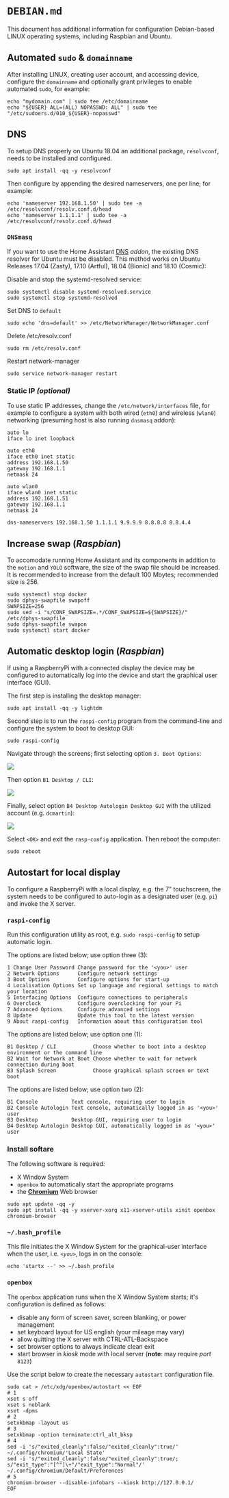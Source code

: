 # `DEBIAN.md`
This document has additional information for configuration Debian-based LINUX operating systems, including Raspbian and Ubuntu.  

## Automated `sudo` & `domainname`
After installing LINUX, creating user account, and accessing device, configure the `domainname` and optionally grant privileges to enable automated `sudo`, for example:

```
echo "mydomain.com" | sudo tee /etc/domainname
echo "${USER} ALL=(ALL) NOPASSWD: ALL" | sudo tee "/etc/sudoers.d/010_${USER}-nopasswd"
```

## DNS
To setup DNS properly on Ubuntu 18.04 an additional package, `resolvconf`, needs to be installed and configured.

```
sudo apt install -qq -y resolvconf
```

Then configure by appending the desired nameservers, one per line; for example:

```
echo 'nameserver 192.168.1.50' | sudo tee -a /etc/resolvconf/resolv.conf.d/head
echo 'nameserver 1.1.1.1' | sudo tee -a /etc/resolvconf/resolv.conf.d/head
```
### `DNSmasq`
If you want to use the Home Assistant [DNS](https://www.home-assistant.io/addons/dnsmasq/) _addon_, the existing DNS resolver for Ubuntu must be disabled.  This method works on Ubuntu Releases 17.04 (Zasty), 17.10 (Artful), 18.04 (Bionic) and 18.10 (Cosmic):

Disable and stop the systemd-resolved service:

```
sudo systemctl disable systemd-resolved.service
sudo systemctl stop systemd-resolved
```

Set DNS to `default`

```
sudo echo 'dns=default' >> /etc/NetworkManager/NetworkManager.conf
```

Delete  /etc/resolv.conf

```
sudo rm /etc/resolv.conf
```

Restart network-manager

```
sudo service network-manager restart
```

### Static IP _(optional)_
To use static IP addresses, change the `/etc/network/interfaces` file, for example to configure a system with both wired (`eth0`) and wireless (`wlan0`) networking (presuming host is also running `dnsmasq` addon):

```
auto lo
iface lo inet loopback

auto eth0
iface eth0 inet static
address 192.168.1.50
gateway 192.168.1.1
netmask 24

auto wlan0 
iface wlan0 inet static
address 192.168.1.51
gateway 192.168.1.1
netmask 24

dns-nameservers 192.168.1.50 1.1.1.1 9.9.9.9 8.8.8.8 8.8.4.4
```

## Increase swap  (_Raspbian_)
To accomodate running Home Assistant and its components in addition to the `motion` and `YOLO` software, the size of the swap file should be increased.  It is recommended to increase from the default 100 Mbytes; recommended size is 256.

```
sudo systemctl stop docker
sudo dphys-swapfile swapoff
SWAPSIZE=256
sudo sed -i "s/CONF_SWAPSIZE=.*/CONF_SWAPSIZE=${SWAPSIZE}/" /etc/dphys-swapfile
sudo dphys-swapfile swapon
sudo systemctl start docker
```

## Automatic desktop login (_Raspbian_)
If using a RaspberryPi with a connected display the device may be configured to automatically log into the device and start the graphical user interface (GUI).

The first step is installing the desktop manager:

```
sudo apt install -qq -y lightdm
```

Second step is to run the `raspi-config` program from the command-line and configure the system to boot to desktop GUI:

```
sudo raspi-config
```

Navigate through the screens; first selecting option `3. Boot Options`:

<img src="https://raw.githubusercontent.com/dcmartin/addons/master/docs/samples/raspi-config-1.png">

Then option `B1 Desktop / CLI`:

<img src="https://raw.githubusercontent.com/dcmartin/addons/master/docs/samples/raspi-config-2.png">

Finally, select option `B4 Desktop Autologin Desktop GUI` with the utilized account (e.g. `dcmartin`):

<img src="https://raw.githubusercontent.com/dcmartin/addons/master/docs/samples/raspi-config-3.png">

Select `<OK>` and exit the `rasp-config` application.  Then reboot the computer:

```
sudo reboot
```

## Autostart for local display
To configure a RaspberryPi with a local display, e.g. the 7" touchscreen, the system needs to be configured to auto-login as a designated user (e.g. `pi`)
and invoke the X server. 

### `raspi-config`
Run this configuration utility as root, e.g. `sudo raspi-config` to setup automatic login.  

The options are listed below; use option three (3):

```
1 Change User Password Change password for the '<you>' user
2 Network Options      Configure network settings
3 Boot Options         Configure options for start-up
4 Localisation Options Set up language and regional settings to match your location
5 Interfacing Options  Configure connections to peripherals
6 Overclock            Configure overclocking for your Pi
7 Advanced Options     Configure advanced settings
8 Update               Update this tool to the latest version
9 About raspi-config   Information about this configuration tool
```

The options are listed below; use option one (1):

```
B1 Desktop / CLI            Choose whether to boot into a desktop environment or the command line
B2 Wait for Network at Boot Choose whether to wait for network connection during boot
B3 Splash Screen            Choose graphical splash screen or text boot
```

The options are listed below; use option two (2):

```
B1 Console           Text console, requiring user to login
B2 Console Autologin Text console, automatically logged in as '<you>' user
B3 Desktop           Desktop GUI, requiring user to login
B4 Desktop Autologin Desktop GUI, automatically logged in as '<you>' user
```

### Install softare
The following software is required:

+ X Window System
+ `openbox` to automatically start the appropriate programs
+ the [**Chromium**](https://www.chromium.org/Home) Web browser

```
sudo apt update -qq -y
sudo apt install -qq -y xserver-xorg x11-xserver-utils xinit openbox chromium-browser
```

### `~/.bash_profile`
This file initiates the X Window System for the graphical-user interface when the user, i.e. _`<you>`_, logs in on the console:

```
echo 'startx --' >> ~/.bash_profile
```

### `openbox`
The `openbox` application runs when the X Window System starts; it's configuration is defined as follows:

+ disable any form of screen saver, screen blanking, or power management
+ set keyboard layout for US english (your mileage may vary)
+ allow quitting the X server with CTRL-ATL-Backspace
+ set browser options to always indicate clean exit
+ start browser in _kiosk_ mode with local server (**note**: may require _port_ `8123`)

Use the script below to create the necessary `autostart` configuration file.

```
sudo cat > /etc/xdg/openbox/autostart << EOF
# 1
xset s off
xset s noblank
xset -dpms
# 2
setxkbmap -layout us 
# 3
setxkbmap -option terminate:ctrl_alt_bksp
# 4
sed -i 's/"exited_cleanly":false/"exited_cleanly":true/' ~/.config/chromium/'Local State'
sed -i 's/"exited_cleanly":false/"exited_cleanly":true/; s/"exit_type":"[^"]\+"/"exit_type":"Normal"/' ~/.config/chromium/Default/Preferences
# 5
chromium-browser --disable-infobars --kiosk http://127.0.0.1/
EOF
```
